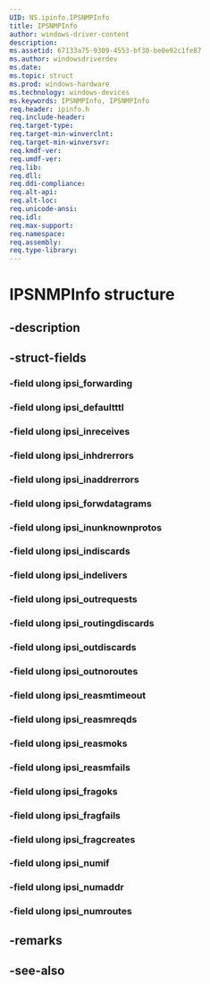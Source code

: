 ```yaml
---
UID: NS.ipinfo.IPSNMPInfo
title: IPSNMPInfo
author: windows-driver-content
description: 
ms.assetid: 67133a75-9309-4553-bf30-be0e92c1fe87
ms.author: windowsdriverdev
ms.date: 
ms.topic: struct
ms.prod: windows-hardware
ms.technology: windows-devices
ms.keywords: IPSNMPInfo, IPSNMPInfo
req.header: ipinfo.h
req.include-header:
req.target-type:
req.target-min-winverclnt:
req.target-min-winversvr:
req.kmdf-ver:
req.umdf-ver:
req.lib:
req.dll:
req.ddi-compliance:
req.alt-api:
req.alt-loc:
req.unicode-ansi:
req.idl:
req.max-support:
req.namespace:
req.assembly:
req.type-library:
---
```


# IPSNMPInfo structure

## -description



## -struct-fields

### -field ulong ipsi_forwarding			
 	
### -field ulong ipsi_defaultttl			
 	
### -field ulong ipsi_inreceives			
 	
### -field ulong ipsi_inhdrerrors			
 	
### -field ulong ipsi_inaddrerrors			
 	
### -field ulong ipsi_forwdatagrams			
 	
### -field ulong ipsi_inunknownprotos			
 	
### -field ulong ipsi_indiscards			
 	
### -field ulong ipsi_indelivers			
 	
### -field ulong ipsi_outrequests			
 	
### -field ulong ipsi_routingdiscards			
 	
### -field ulong ipsi_outdiscards			
 	
### -field ulong ipsi_outnoroutes			
 	
### -field ulong ipsi_reasmtimeout			
 	
### -field ulong ipsi_reasmreqds			
 	
### -field ulong ipsi_reasmoks			
 	
### -field ulong ipsi_reasmfails			
 	
### -field ulong ipsi_fragoks			
 	
### -field ulong ipsi_fragfails			
 	
### -field ulong ipsi_fragcreates			
 	
### -field ulong ipsi_numif			
 	
### -field ulong ipsi_numaddr			
 	
### -field ulong ipsi_numroutes			
 	
## -remarks

## -see-also